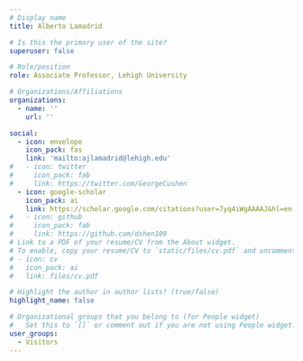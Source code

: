```yaml
---
# Display name
title: Alberto Lamadrid

# Is this the primary user of the site?
superuser: false

# Role/position
role: Associate Professor, Lehigh University

# Organizations/Affiliations
organizations:
  - name: ''
    url: ''

social:
  - icon: envelope
    icon_pack: fas
    link: 'mailto:ajlamadrid@lehigh.edu'
#   - icon: twitter
#     icon_pack: fab
#     link: https://twitter.com/GeorgeCushen
  - icon: google-scholar
    icon_pack: ai
    link: https://scholar.google.com/citations?user=7yq4iWgAAAAJ&hl=en
#   - icon: github
#     icon_pack: fab
#     link: https://github.com/dshen109
# Link to a PDF of your resume/CV from the About widget.
# To enable, copy your resume/CV to `static/files/cv.pdf` and uncomment the lines below.
# - icon: cv
#   icon_pack: ai
#   link: files/cv.pdf

# Highlight the author in author lists? (true/false)
highlight_name: false

# Organizational groups that you belong to (for People widget)
#   Set this to `[]` or comment out if you are not using People widget.
user_groups:
  - Visitors
---
```

